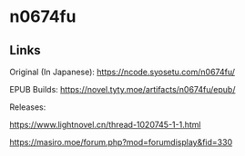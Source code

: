 # n0674fu

## Links
Original (In Japanese): https://ncode.syosetu.com/n0674fu/

EPUB Builds: https://novel.tyty.moe/artifacts/n0674fu/epub/

Releases: 

https://www.lightnovel.cn/thread-1020745-1-1.html

https://masiro.moe/forum.php?mod=forumdisplay&fid=330